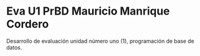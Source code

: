 # Eva U1 PrBD Mauricio Manrique Cordero
Desarrollo de evaluación unidad número uno (1), programación de base de datos. 
